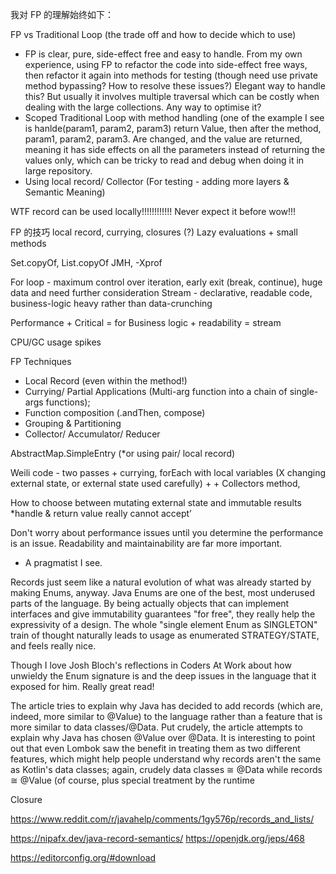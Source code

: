 我对 FP 的理解始终如下：




FP vs Traditional Loop (the trade off and how to decide which to use)
- FP is clear, pure, side-effect free and easy to handle. From my own experience, using FP to refactor the code into side-effect free ways, then refactor it again into methods for testing (though need use private method bypassing? How to resolve these issues?) Elegant way to handle this? But usually it involves multiple traversal which can be costly when dealing with the large collections. Any way to optimise it?
- Scoped Traditional Loop with method handling (one of the example I see is hanlde(param1, param2, param3) return Value, then after the method, param1, param2, param3. Are changed, and the value are returned, meaning it has side effects on all the parameters instead of returning the values only, which can be tricky to read and debug when doing it in large repository.
- Using local record/ Collector (For testing - adding more layers & Semantic Meaning)


WTF record can be used locally!!!!!!!!!!!! Never expect it before wow!!!

FP 的技巧 local record, currying, closures (?) Lazy evaluations + small methods

Set.copyOf, List.copyOf
JMH, -Xprof

For loop - maximum control over iteration, early exit (break, continue), huge data and need further consideration
Stream - declarative, readable code, business-logic heavy rather than data-crunching

Performance + Critical = for
Business logic + readability = stream

CPU/GC usage spikes

FP Techniques 
- Local Record (even within the method!)
- Currying/ Partial Applications (Multi-arg function into a chain of single-args functions);
- Function composition (.andThen, compose)
- Grouping & Partitioning
- Collector/ Accumulator/ Reducer

AbstractMap.SimpleEntry (*or using pair/ local record)

Weili code - two passes + currying, forEach with local variables (X changing external state, or external state used carefully) +  + Collectors method, 

How to choose between mutating external state and immutable results *handle & return value really cannot accept’


Don't worry about performance issues until you determine the performance is an issue. Readability and maintainability are far more important.
* A pragmatist I see.


Records just seem like a natural evolution of what was already started by making Enums, anyway.
Java Enums are one of the best, most underused parts of the language. By being actually objects that can implement interfaces and give immutability guarantees "for free", they really help the expressivity of a design. The whole "single element Enum as SINGLETON" train of thought naturally leads to usage as enumerated STRATEGY/STATE, and feels really nice.

Though I love Josh Bloch's reflections in Coders At Work about how unwieldy the Enum signature is and the deep issues in the language that it exposed for him. Really great read! 

The article tries to explain why Java has decided to add records (which are, indeed, more similar to @Value) to the language rather than a feature that is more similar to data classes/@Data. Put crudely, the article attempts to explain why Java has chosen @Value over @Data. It is interesting to point out that even Lombok saw the benefit in treating them as two different features, which might help people understand why records aren't the same as Kotlin's data classes; again, crudely data classes ≅ @Data while records ≅ @Value (of course, plus special treatment by the runtime

Closure

https://www.reddit.com/r/javahelp/comments/1gy576p/records_and_lists/

https://nipafx.dev/java-record-semantics/
https://openjdk.org/jeps/468



https://editorconfig.org/#download